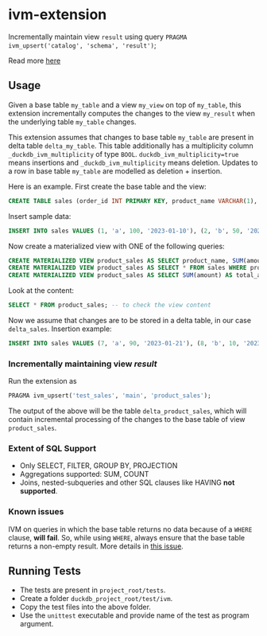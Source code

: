 # ivm-extension

Incrementally maintain view `result` using query `PRAGMA ivm_upsert('catalog', 'schema', 'result')`;

Read more [here](https://github.com/cwida/ivm-extension/blob/ivm-optimizer-rule/VLDB%20Summer%20School%202023%20Poster.pdf)

## Usage
Given a base table `my_table` and a view `my_view` on top of `my_table`, this extension incrementally computes the changes to the view `my_result` when the underlying table `my_table` changes. 

This extension assumes that changes to base table `my_table` are present in delta table `delta_my_table`. This table additionally has a multiplicity column `_duckdb_ivm_multiplicity` of type `BOOL`. `duckdb_ivm_multiplicity=true` means insertions and `_duckdb_ivm_multiplicity` means deletion. 
Updates to a row in base table `my_table` are modelled as deletion + insertion.

Here is an example. First create the base table and the view:
```SQL
CREATE TABLE sales (order_id INT PRIMARY KEY, product_name VARCHAR(1), amount INT, date_ordered DATE);
```
Insert sample data:
```SQL
INSERT INTO sales VALUES (1, 'a', 100, '2023-01-10'), (2, 'b', 50, '2023-01-12'), (3, 'a', 75, '2023-01-15'), (4, 'c', 60, '2023-01-18'), (5, 'b', 30, '2023-01-20'), (6, 'b', 35, '2023-01-21');
```
Now create a materialized view with ONE of the following queries:
```SQL
CREATE MATERIALIZED VIEW product_sales AS SELECT product_name, SUM(amount) AS total_amount, COUNT(*) AS total_orders FROM sales WHERE product_name = 'a' OR product_name = 'b' GROUP BY product_name;
CREATE MATERIALIZED VIEW product_sales AS SELECT * FROM sales WHERE product_name = 'a';
CREATE MATERIALIZED VIEW product_sales AS SELECT SUM(amount) AS total_amount FROM sales;
```
Look at the content:
```SQL
SELECT * FROM product_sales; -- to check the view content
```
Now we assume that changes are to be stored in a delta table, in our case `delta_sales`.
Insertion example:
```SQL
INSERT INTO sales VALUES (7, 'a', 90, '2023-01-21'), (8, 'b', 10, '2023-01-25'), (9, 'a', 20, '2023-01-26'), (10, 'c', 45, '2023-01-28');
```

### Incrementally maintaining view *result*
Run the extension as
```SQL
PRAGMA ivm_upsert('test_sales', 'main', 'product_sales');
```
The output of the above will be the table `delta_product_sales`, which will contain incremental processing of the changes to the base table of view `product_sales`. 

### Extent of SQL Support
* Only SELECT, FILTER, GROUP BY, PROJECTION
* Aggregations supported: SUM, COUNT
* Joins, nested-subqueries and other SQL clauses like HAVING **not supported**.

### Known issues
IVM on queries in which the base table returns no data because of a `WHERE` clause, **will fail**. So, while using `WHERE`, always ensure that the base table returns a non-empty result. More details in [this issue](https://github.com/cwida/ivm-extension/issues/10).

## Running Tests
* The tests are present in `project_root/tests`. 
* Create a folder `duckdb_project_root/test/ivm`.
* Copy the test files into the above folder.
* Use the `unittest` executable and provide name of the test as program argument.

